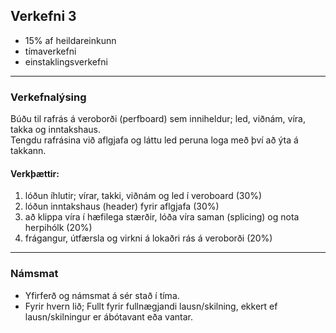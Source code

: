 ## Verkefni 3 

- 15% af heildareinkunn
- tímaverkefni
- einstaklingsverkefni

---

### Verkefnalýsing
Búðu til rafrás á veroborði (perfboard) sem inniheldur; led, viðnám, víra, takka og inntakshaus.<br>
Tengdu rafrásina við aflgjafa og láttu led peruna loga með því að ýta á takkann.
<!-- ![Sýnidæmi, mynd]() -->

#### Verkþættir:
  1. lóðun íhlutir; vírar, takki, viðnám og led í veroboard (30%)
  1. lóðun inntakshaus (header) fyrir aflgjafa (30%)
  1. að klippa víra í hæfilega stærðir, lóða víra saman (splicing) og nota herpihólk (20%)
  1. frágangur, útfærsla og virkni á lokaðri rás á veroborði (20%)

 <!-- 1. festa hausenda á fjölþættan vír með töng (2%) -->

---

### Námsmat
- Yfirferð og námsmat á sér stað í tíma. 
- Fyrir hvern lið; Fullt fyrir fullnægjandi lausn/skilning, ekkert ef lausn/skilningur er ábótavant eða vantar. <br>

<!-- 
Hvaða hitastig er gott að nota fyrir lóðun á LED? sjá [LED datasheet](https://learn.adafruit.com/all-about-leds/the-led-datasheet)
-->
